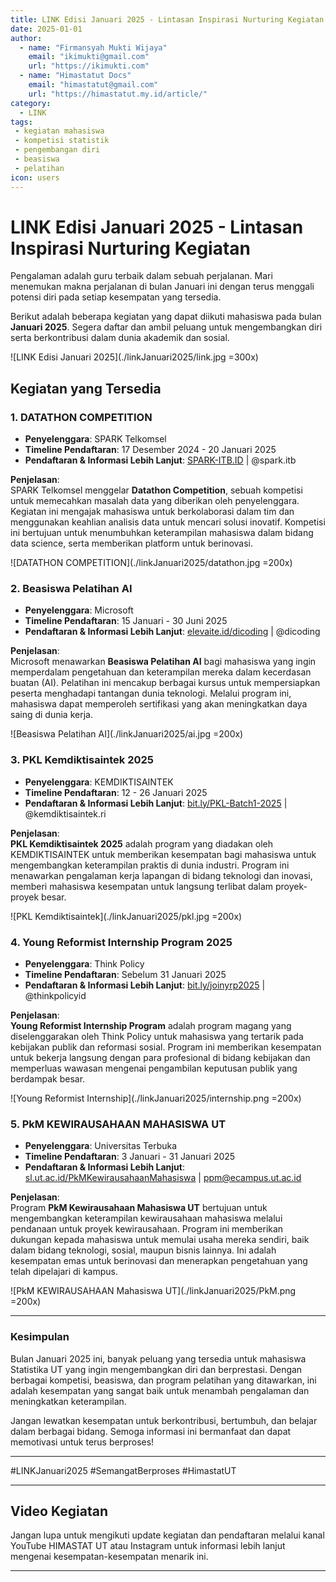 ```yaml
--- 
title: LINK Edisi Januari 2025 - Lintasan Inspirasi Nurturing Kegiatan
date: 2025-01-01
author:
  - name: "Firmansyah Mukti Wijaya"
    email: "ikimukti@gmail.com"
    url: "https://ikimukti.com"
  - name: "Himastatut Docs"
    email: "himastatut@gmail.com"
    url: "https://himastatut.my.id/article/"
category: 
  - LINK
tags: 
 - kegiatan mahasiswa
 - kompetisi statistik
 - pengembangan diri
 - beasiswa
 - pelatihan
icon: users
--- 
```


# LINK Edisi Januari 2025 - Lintasan Inspirasi Nurturing Kegiatan

Pengalaman adalah guru terbaik dalam sebuah perjalanan. Mari menemukan makna perjalanan di bulan Januari ini dengan terus menggali potensi diri pada setiap kesempatan yang tersedia.

Berikut adalah beberapa kegiatan yang dapat diikuti mahasiswa pada bulan **Januari 2025**. Segera daftar dan ambil peluang untuk mengembangkan diri serta berkontribusi dalam dunia akademik dan sosial.

![LINK Edisi Januari 2025](./linkJanuari2025/link.jpg =300x)

## Kegiatan yang Tersedia

### 1. **DATATHON COMPETITION**
- **Penyelenggara**: SPARK Telkomsel
- **Timeline Pendaftaran**: 17 Desember 2024 - 20 Januari 2025
- **Pendaftaran & Informasi Lebih Lanjut**: [SPARK-ITB.ID](http://SPARK-ITB.ID) | @spark.itb

**Penjelasan**:  
SPARK Telkomsel menggelar **Datathon Competition**, sebuah kompetisi untuk memecahkan masalah data yang diberikan oleh penyelenggara. Kegiatan ini mengajak mahasiswa untuk berkolaborasi dalam tim dan menggunakan keahlian analisis data untuk mencari solusi inovatif. Kompetisi ini bertujuan untuk menumbuhkan keterampilan mahasiswa dalam bidang data science, serta memberikan platform untuk berinovasi.

![DATATHON COMPETITION](./linkJanuari2025/datathon.jpg =200x)

### 2. **Beasiswa Pelatihan AI**
- **Penyelenggara**: Microsoft
- **Timeline Pendaftaran**: 15 Januari - 30 Juni 2025
- **Pendaftaran & Informasi Lebih Lanjut**: [elevaite.id/dicoding](http://elevaite.id/dicoding) | @dicoding

**Penjelasan**:  
Microsoft menawarkan **Beasiswa Pelatihan AI** bagi mahasiswa yang ingin memperdalam pengetahuan dan keterampilan mereka dalam kecerdasan buatan (AI). Pelatihan ini mencakup berbagai kursus untuk mempersiapkan peserta menghadapi tantangan dunia teknologi. Melalui program ini, mahasiswa dapat memperoleh sertifikasi yang akan meningkatkan daya saing di dunia kerja.

![Beasiswa Pelatihan AI](./linkJanuari2025/ai.jpg =200x)

### 3. **PKL Kemdiktisaintek 2025**
- **Penyelenggara**: KEMDIKTISAINTEK
- **Timeline Pendaftaran**: 12 - 26 Januari 2025
- **Pendaftaran & Informasi Lebih Lanjut**: [bit.ly/PKL-Batch1-2025](http://bit.ly/PKL-Batch1-2025) | @kemdiktisaintek.ri

**Penjelasan**:  
**PKL Kemdiktisaintek 2025** adalah program yang diadakan oleh KEMDIKTISAINTEK untuk memberikan kesempatan bagi mahasiswa untuk mengembangkan keterampilan praktis di dunia industri. Program ini menawarkan pengalaman kerja lapangan di bidang teknologi dan inovasi, memberi mahasiswa kesempatan untuk langsung terlibat dalam proyek-proyek besar.

![PKL Kemdiktisaintek](./linkJanuari2025/pkl.jpg =200x)

### 4. **Young Reformist Internship Program 2025**
- **Penyelenggara**: Think Policy
- **Timeline Pendaftaran**: Sebelum 31 Januari 2025
- **Pendaftaran & Informasi Lebih Lanjut**: [bit.ly/joinyrp2025](http://bit.ly/joinyrp2025) | @thinkpolicyid

**Penjelasan**:  
**Young Reformist Internship Program** adalah program magang yang diselenggarakan oleh Think Policy untuk mahasiswa yang tertarik pada kebijakan publik dan reformasi sosial. Program ini memberikan kesempatan untuk bekerja langsung dengan para profesional di bidang kebijakan dan memperluas wawasan mengenai pengambilan keputusan publik yang berdampak besar.

![Young Reformist Internship](./linkJanuari2025/internship.png =200x)

### 5. **PkM KEWIRAUSAHAAN MAHASISWA UT**
- **Penyelenggara**: Universitas Terbuka
- **Timeline Pendaftaran**: 3 Januari - 31 Januari 2025
- **Pendaftaran & Informasi Lebih Lanjut**: [sl.ut.ac.id/PkMKewirausahaanMahasiswa](http://sl.ut.ac.id/PkMKewirausahaanMahasiswa) | ppm@ecampus.ut.ac.id

**Penjelasan**:  
Program **PkM Kewirausahaan Mahasiswa UT** bertujuan untuk mengembangkan keterampilan kewirausahaan mahasiswa melalui pendanaan untuk proyek kewirausahaan. Program ini memberikan dukungan kepada mahasiswa untuk memulai usaha mereka sendiri, baik dalam bidang teknologi, sosial, maupun bisnis lainnya. Ini adalah kesempatan emas untuk berinovasi dan menerapkan pengetahuan yang telah dipelajari di kampus.

![PkM KEWIRAUSAHAAN Mahasiswa UT](./linkJanuari2025/PkM.png =200x)

--- 

### Kesimpulan

Bulan Januari 2025 ini, banyak peluang yang tersedia untuk mahasiswa Statistika UT yang ingin mengembangkan diri dan berprestasi. Dengan berbagai kompetisi, beasiswa, dan program pelatihan yang ditawarkan, ini adalah kesempatan yang sangat baik untuk menambah pengalaman dan meningkatkan keterampilan.

Jangan lewatkan kesempatan untuk berkontribusi, bertumbuh, dan belajar dalam berbagai bidang. Semoga informasi ini bermanfaat dan dapat memotivasi untuk terus berproses!

--- 

#LINKJanuari2025 #SemangatBerproses #HimastatUT  

--- 

## Video Kegiatan
Jangan lupa untuk mengikuti update kegiatan dan pendaftaran melalui kanal YouTube HIMASTAT UT atau Instagram untuk informasi lebih lanjut mengenai kesempatan-kesempatan menarik ini.

--- 


<GitContributors />
<GitChangelog />